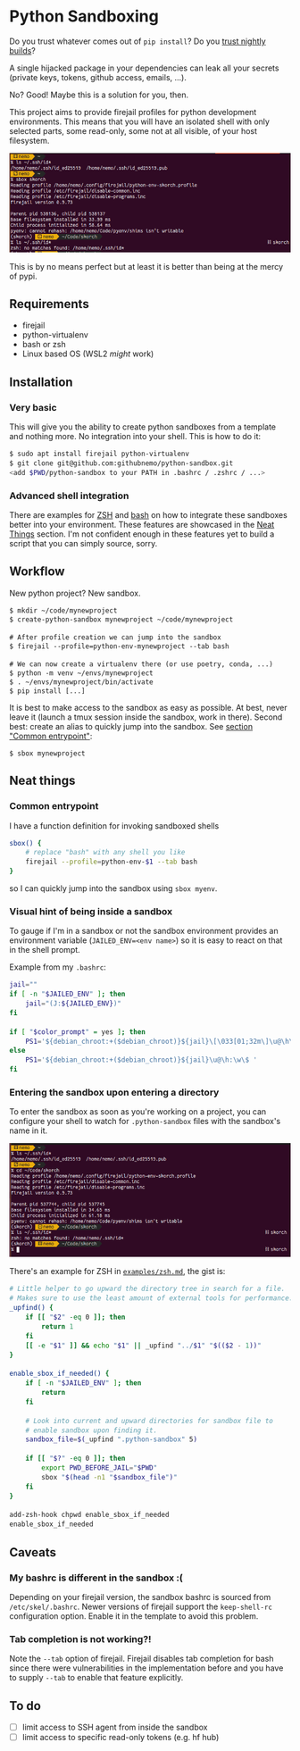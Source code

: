 # Python Sandboxing

Do you trust whatever comes out of `pip install`?
Do you [trust nightly builds](https://pytorch.org/blog/compromised-nightly-dependency/)?

A single hijacked package in your dependencies can leak all your secrets
(private keys, tokens, github access, emails, ...).

No? Good! Maybe this is a solution for you, then.

This project aims to provide firejail profiles for python development
environments. This means that you will have an isolated shell with only
selected parts, some read-only, some not at all visible, of your host
filesystem.

![Image of a terminal showing access of .ssh folder and no access after activation of the sandbox](./assets/premise.png)

This is by no means perfect but at least it is better than being at
the mercy of pypi.

## Requirements

- firejail
- python-virtualenv
- bash or zsh
- Linux based OS (WSL2 *might* work)

## Installation

### Very basic

This will give you the ability to create python sandboxes from a template
and nothing more. No integration into your shell. This is how to do it:
```bash
$ sudo apt install firejail python-virtualenv
$ git clone git@github.com:githubnemo/python-sandbox.git
<add $PWD/python-sandbox to your PATH in .bashrc / .zshrc / ...>
```

### Advanced shell integration

There are examples for [ZSH](./examples/zsh.md) and [bash](./examples/bash.md)
on how to integrate these sandboxes better into your environment. These features
are showcased in the [Neat Things](#neat-things) section. I'm not confident
enough in these features yet to build a script that you can simply source,
sorry.

## Workflow

New python project? New sandbox.

```
$ mkdir ~/code/mynewproject
$ create-python-sandbox mynewproject ~/code/mynewproject

# After profile creation we can jump into the sandbox
$ firejail --profile=python-env-mynewproject --tab bash

# We can now create a virtualenv there (or use poetry, conda, ...)
$ python -m venv ~/envs/mynewproject
$ . ~/envs/mynewproject/bin/activate
$ pip install [...]
```

It is best to make access to the sandbox as easy as possible.
At best, never leave it (launch a tmux session inside the sandbox,
work in there). Second best: create an alias to quickly jump into
the sandbox. See [section "Common entrypoint"](#common-entrypoint):

```
$ sbox mynewproject
```

## Neat things

### Common entrypoint
I have a function definition for invoking sandboxed shells

```bash
sbox() {
    # replace "bash" with any shell you like
    firejail --profile=python-env-$1 --tab bash
}
```

so I can quickly jump into the sandbox using `sbox myenv`.

### Visual hint of being inside a sandbox
To gauge if I'm in a sandbox or not the sandbox environment
provides an environment variable (`JAILED_ENV=<env name>`) so it is
easy to react on that in the shell prompt.

Example from my `.bashrc`:
```bash
jail=""
if [ -n "$JAILED_ENV" ]; then
    jail="(J:${JAILED_ENV})"
fi

if [ "$color_prompt" = yes ]; then
    PS1='${debian_chroot:+($debian_chroot)}${jail}\[\033[01;32m\]\u@\h\[\033[00m\]:\[\033[01;34m\]\w\[\033[00m\]\$ '
else
    PS1='${debian_chroot:+($debian_chroot)}${jail}\u@\h:\w\$ '
fi
```

### Entering the sandbox upon entering a directory
To enter the sandbox as soon as you're working on a project, you can configure
your shell to watch for `.python-sandbox` files with the sandbox's name in it.

![Showcase of activating the sandbox on directory change](./assets/on-dir-change.png)

There's an example for ZSH in [`examples/zsh.md`](./examples/zsh.md),
the gist is:

```bash
# Little helper to go upward the directory tree in search for a file.
# Makes sure to use the least amount of external tools for performance.
_upfind() {
    if [[ "$2" -eq 0 ]]; then
        return 1
    fi
    [[ -e "$1" ]] && echo "$1" || _upfind "../$1" "$(($2 - 1))"
}

enable_sbox_if_needed() {
    if [ -n "$JAILED_ENV" ]; then
        return
    fi

    # Look into current and upward directories for sandbox file to
    # enable sandbox upon finding it.
    sandbox_file=$(_upfind ".python-sandbox" 5)

	if [[ "$?" -eq 0 ]]; then
        export PWD_BEFORE_JAIL="$PWD"
        sbox "$(head -n1 "$sandbox_file")"
    fi
}

add-zsh-hook chpwd enable_sbox_if_needed
enable_sbox_if_needed
```


## Caveats

### My bashrc is different in the sandbox :(
Depending on your firejail version, the sandbox bashrc is sourced from
`/etc/skel/.bashrc`. Newer versions of firejail support the `keep-shell-rc`
configuration option. Enable it in the template to avoid this problem.

### Tab completion is not working?!
Note the `--tab` option of firejail. Firejail disables tab completion for
bash since there were vulnerabilities in the implementation before and you
have to supply `--tab` to enable that feature explicitly.


## To do

- [ ] limit access to SSH agent from inside the sandbox
- [ ] limit access to specific read-only tokens (e.g. hf hub)
